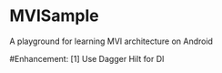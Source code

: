 # MVISample
A playground for learning MVI architecture on Android

#Enhancement:
[1] Use Dagger Hilt for DI

